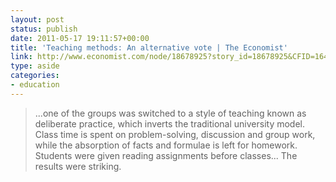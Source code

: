 ```yaml
---
layout: post
status: publish
date: 2011-05-17 19:11:57+00:00
title: 'Teaching methods: An alternative vote | The Economist'
link: http://www.economist.com/node/18678925?story_id=18678925&CFID=164158712&CFTOKEN=33383138
type: aside
categories:
- education
---
```


> ...one of the groups was switched to a style of teaching known as deliberate practice, which inverts the traditional university model. Class time is spent on problem-solving, discussion and group work, while the absorption of facts and formulae is left for homework. Students were given reading assignments before classes... The results were striking.
